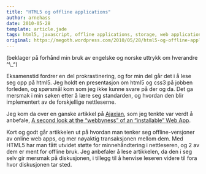 ```yaml
---
title: "HTML5 og offline applications"
author: arnehass
date: 2010-05-28
template: article.jade
tags: html5, javascript, offline applications, storage, web applications
original: https://megoth.wordpress.com/2010/05/28/html5-og-offline-applications/
---
```


<p>(beklager på forhånd min bruk av engelske og norske uttrykk om hverandre ^\_^)</p>
<p>Eksamenstid fordrer en del prokrastinering, og for min del går det i å lese seg opp på html5. Jeg holdt en presentasjon om html5 og css3 på jobben forleden, og spørsmål kom som jeg ikke kunne svare på der og da. Det ga mersmak i min søken etter å lære seg standarden, og hvordan den blir implementert av de forskjellige nettleserne.</p>
<p>Jeg kom da over en ganske artikkel på <a href="http://ajaxian.com/">Ajaxian</a>, som jeg tenkte var verdt å anbefale, <a href="http://ajaxian.com/archives/a-second-look-at-the-webbyness-of-an-installable-web-app?utm_source=feedburner&amp;utm_medium=feed&amp;utm_campaign=Feed%3A+ajaxian+%28Ajaxian+Blog%29&amp;utm_content=Google+Reader">A second look at the “webbyness” of an “installable” Web App</a>.</p>
<p>Kort og godt går artikkelen ut på hvordan man tenker seg offline-versjoner av online web apps, og mer nøyaktig transaksjonen mellom dem. Med HTML5 har man fått utvidet støtte for minnehåndtering i nettleseren, og 2 av dem er ment for offline bruk. Jeg anbefaler å lese artikkelen, da den i seg selv gir mersmak på diskusjonen, i tillegg til å henvise leseren videre til fora hvor diskusjonen tar sted.</p>
